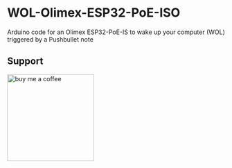 # WOL-Olimex-ESP32-PoE-ISO

Arduino code for an Olimex ESP32-PoE-IS to wake up your computer (WOL) triggered by a Pushbullet note

## Support

[<img alt="buy me  a coffee" width="200px" src="https://cdn.buymeacoffee.com/buttons/v2/default-blue.png" />](https://www.buymeacoffee.com/roblatour)
